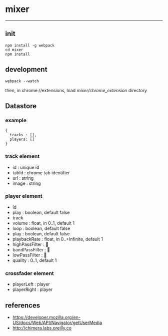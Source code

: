 # mixer
-----------

## init

    npm install -g webpack
    cd mixer
    npm install

## development

    webpack --watch

then, in chrome://extensions, load *mixer/chrome_extension* directory

## Datastore

### example

```
{
  tracks : [],
  players: []
}
```

### track element

* id : unique id
* tabId : chrome tab identifier
* url : string
* image : string

### player element

* id
* play : boolean, default false
* track
* volume : float, in 0..1, default 1
* loop : boolean, default false
* play : boolean, default false
* playbackRate : float, in 0..+Infinite, default 1
* highPassFilter : :lipstick:
* bandPassFilter : :lipstick:
* lowPassFilter : :lipstick:
* quality : 0..1, default 1

### crossfader element

* playerLeft : player
* playerRight : player

## references

* https://developer.mozilla.org/en-US/docs/Web/API/Navigator/getUserMedia
* http://chimera.labs.oreilly.co

